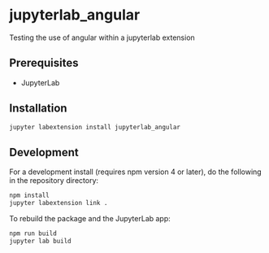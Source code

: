 # jupyterlab_angular

Testing the use of angular within a jupyterlab extension


## Prerequisites

* JupyterLab

## Installation

```bash
jupyter labextension install jupyterlab_angular
```

## Development

For a development install (requires npm version 4 or later), do the following in the repository directory:

```bash
npm install
jupyter labextension link .
```

To rebuild the package and the JupyterLab app:

```bash
npm run build
jupyter lab build
```

